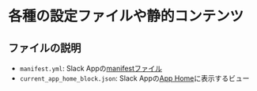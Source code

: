 # 各種の設定ファイルや静的コンテンツ

## ファイルの説明

- `manifest.yml`: Slack Appの[manifestファイル](https://api.slack.com/reference/manifests)
- `current_app_home_block.json`: Slack Appの[App Home](https://api.slack.com/surfaces/app-home)に表示するビュー